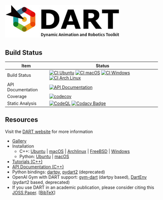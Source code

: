 # ![DART: Dynamic Animation and Robotics Toolkit](https://raw.githubusercontent.com/dartsim/dart/master/docs/dart_logo_377x107.jpg)

## Build Status

| Item              | Status                                                                                                                                 |
| ----------------- | -------------------------------------------------------------------------------------------------------------------------------------- |
| Build Status      | [![CI Ubuntu](https://github.com/dartsim/dart/actions/workflows/ci_ubuntu.yml/badge.svg)](https://github.com/dartsim/dart/actions/workflows/ci_ubuntu.yml) [![CI macOS](https://github.com/dartsim/dart/actions/workflows/ci_macos.yml/badge.svg)](https://github.com/dartsim/dart/actions/workflows/ci_macos.yml) [![CI Windows](https://github.com/dartsim/dart/actions/workflows/ci_windows.yml/badge.svg)](https://github.com/dartsim/dart/actions/workflows/ci_windows.yml) [![CI Arch Linux](https://github.com/dartsim/dart/actions/workflows/ci_archlinux.yml/badge.svg)](https://github.com/dartsim/dart/actions/workflows/ci_archlinux.yml) |
| API Documentation | [![API Documentation](https://github.com/dartsim/dart/actions/workflows/api_doc.yml/badge.svg)](https://github.com/dartsim/dart/actions/workflows/api_doc.yml) |
| Coverage          | [![codecov](https://codecov.io/gh/dartsim/dart/branch/main/graph/badge.svg)](https://codecov.io/gh/dartsim/dart) |
| Static Analysis   | [![CodeQL](https://github.com/dartsim/dart/actions/workflows/codeql.yml/badge.svg)](https://github.com/dartsim/dart/actions/workflows/codeql.yml) [![Codacy Badge](https://app.codacy.com/project/badge/Grade/2d95a9b951be4b73a71097670ec351e8)](https://www.codacy.com/gh/dartsim/dart/dashboard?utm_source=github.com&amp;utm_medium=referral&amp;utm_content=dartsim/dart&amp;utm_campaign=Badge_Grade) |

## Resources

Visit the [DART website](http://dartsim.github.io/) for more information
* [Gallery](http://dartsim.github.io/gallery.html)
* Installation
  * C++: [Ubuntu](http://dartsim.github.io/install_dart_on_ubuntu.html) | [macOS](http://dartsim.github.io/install_dart_on_mac.html) | [Archlinux](http://dartsim.github.io/install_dart_on_archlinux.html) | [FreeBSD](http://dartsim.github.io/install_dart_on_freebsd.html) | [Windows](http://dartsim.github.io/install_dart_on_windows.html)
  * Python: [Ubuntu](http://dartsim.github.io/install_dartpy_on_ubuntu.html) | [macOS](http://dartsim.github.io/install_dartpy_on_macos.html)
* [Tutorials (C++)](http://dartsim.github.io/tutorials_introduction.html)
* [API Documentation (C++)](https://dartsim.github.io/dart/)
* Python bindings: [dartpy](https://github.com/dartsim/dart/tree/master/python), [pydart2](https://github.com/sehoonha/pydart2) (deprecated)
* OpenAI Gym with DART support: [gym-dart](https://github.com/dartsim/gym-dart) (dartpy based), [DartEnv](https://github.com/DartEnv/dart-env) (pydart2 based, deprecated)
* If you use DART in an academic publication, please consider citing this [JOSS Paper](https://doi.org/10.21105/joss.00500). [[BibTeX](https://gist.github.com/jslee02/998b8809e3ae1b7aef6ef04dd2ad5e27)]
